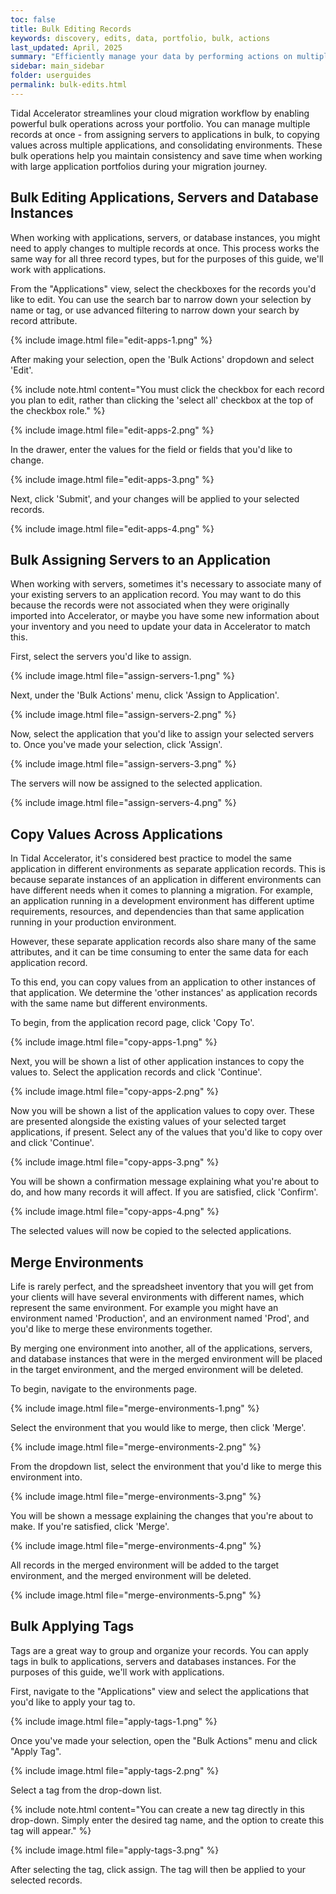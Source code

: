 ```yaml
---
toc: false
title: Bulk Editing Records
keywords: discovery, edits, data, portfolio, bulk, actions
last_updated: April, 2025
summary: "Efficiently manage your data by performing actions on multiple records simultaneously"
sidebar: main_sidebar
folder: userguides
permalink: bulk-edits.html
---
```


Tidal Accelerator streamlines your cloud migration workflow by enabling powerful bulk operations across your portfolio. You can manage multiple records at once - from assigning servers to applications in bulk, to copying values across multiple applications, and consolidating environments. These bulk operations help you maintain consistency and save time when working with large application portfolios during your migration journey.

## Bulk Editing Applications, Servers and Database Instances

When working with applications, servers, or database instances, you might need to apply changes to multiple records at once. This process works the same way for all three record types, but for the purposes of this guide, we'll work with applications.

From the "Applications" view, select the checkboxes for the records you'd like to edit. You can use the search bar to narrow down your selection by name or tag, or use advanced filtering to narrow down your search by record attribute.

{% include image.html file="edit-apps-1.png" %}
<br>

After making your selection, open the 'Bulk Actions' dropdown and select 'Edit'.

{% include note.html content="You must click the checkbox for each record you plan to edit, rather than clicking the 'select all' checkbox at the top of the checkbox role." %}

{% include image.html file="edit-apps-2.png" %}
<br>

In the drawer, enter the values for the field or fields that you'd like to change.

{% include image.html file="edit-apps-3.png" %}
<br>

Next, click 'Submit', and your changes will be applied to your selected records.

{% include image.html file="edit-apps-4.png" %}

## Bulk Assigning Servers to an Application

When working with servers, sometimes it's necessary to associate many of your existing servers to an application record. You may want to do this because the records were not associated when they were originally imported into Accelerator, or maybe you have some new information about your inventory and you need to update your data in Accelerator to match this.

First, select the servers you'd like to assign.

{% include image.html file="assign-servers-1.png" %}
<br>

Next, under the 'Bulk Actions' menu, click 'Assign to Application'.

{% include image.html file="assign-servers-2.png" %}
<br>

Now, select the application that you'd like to assign your selected servers to. Once you've made your selection, click 'Assign'. 

{% include image.html file="assign-servers-3.png" %}
<br>

The servers will now be assigned to the selected application.

{% include image.html file="assign-servers-4.png" %}
<br>

## Copy Values Across Applications

In Tidal Accelerator, it's considered best practice to model the same application in different environments as separate application records. This is because separate instances of an application in different environments can have different needs when it comes to planning a migration. For example, an application running in a development environment has different uptime requirements, resources, and dependencies than that same application running in your production environment.

However, these separate application records also share many of the same attributes, and it can be time consuming to enter the same data for each application record.

To this end, you can copy values from an application to other instances of that application. We determine the 'other instances' as application records with the same name but different environments.

To begin, from the application record page, click 'Copy To'.

{% include image.html file="copy-apps-1.png" %}
<br>

Next, you will be shown a list of other application instances to copy the values to. Select the application records and click 'Continue'.

{% include image.html file="copy-apps-2.png" %}
<br>

Now you will be shown a list of the application values to copy over. These are presented alongside the existing values of your selected target applications, if present. Select any of the values that you'd like to copy over and click 'Continue'.

{% include image.html file="copy-apps-3.png" %}
<br>

You will be shown a confirmation message explaining what you're about to do, and how many records it will affect. If you are satisfied, click 'Confirm'.

{% include image.html file="copy-apps-4.png" %}
<br>

The selected values will now be copied to the selected applications.

## Merge Environments

Life is rarely perfect, and the spreadsheet inventory that you will get from your clients will have several environments with different names, which represent the same environment. For example you might have an environment named 'Production', and an environment named 'Prod', and you'd like to merge these environments together.

By merging one environment into another, all of the applications, servers, and database instances that were in the merged environment will be placed in the target environment, and the merged environment will be deleted.

To begin, navigate to the environments page.

{% include image.html file="merge-environments-1.png" %}
<br>

Select the environment that you would like to merge, then click 'Merge'.

{% include image.html file="merge-environments-2.png" %}
<br>

From the dropdown list, select the environment that you'd like to merge this environment into.

{% include image.html file="merge-environments-3.png" %}
<br>

You will be shown a message explaining the changes that you're about to make. If you're satisfied, click 'Merge'.

{% include image.html file="merge-environments-4.png" %}
<br>

All records in the merged environment will be added to the target environment, and the merged environment will be deleted.

{% include image.html file="merge-environments-5.png" %}

## Bulk Applying Tags

Tags are a great way to group and organize your records. You can apply tags in bulk to applications, servers and databases instances. For the purposes of this guide, we'll work with applications.

First, navigate to the "Applications" view and select the applications that you'd like to apply your tag to. 

{% include image.html file="apply-tags-1.png" %}
<br>

Once you've made your selection, open the "Bulk Actions" menu and click "Apply Tag".

{% include image.html file="apply-tags-2.png" %}
<br>

Select a tag from the drop-down list. 

{% include note.html content="You can create a new tag directly in this drop-down. Simply enter the desired tag name, and the option to create this tag will appear." %}

{% include image.html file="apply-tags-3.png" %}
<br>

After selecting the tag, click assign. The tag will then be applied to your selected records.
